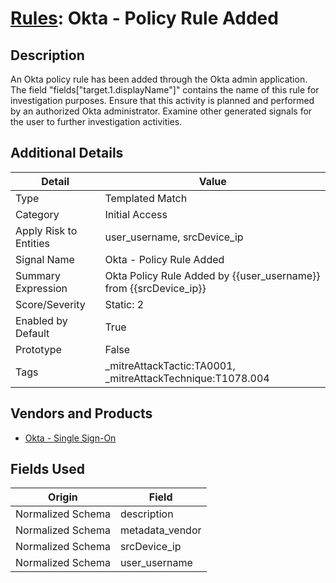 # [Rules](README.md): Okta - Policy Rule Added

## Description
An Okta policy rule has been added through the Okta admin application. The field "fields["target.1.displayName"]" contains the name of this rule for investigation purposes. Ensure that this activity is planned and performed by an authorized Okta administrator. Examine other generated signals for the user to further investigation activities.

## Additional Details
|Detail|Value|
|----|----|
|Type|Templated Match|
|Category|Initial Access|
|Apply Risk to Entities|user_username, srcDevice_ip|
|Signal Name|Okta - Policy Rule Added|
|Summary Expression|Okta Policy Rule Added by {{user_username}} from {{srcDevice_ip}}|
|Score/Severity|Static: 2|
|Enabled by Default|True|
|Prototype|False|
|Tags|_mitreAttackTactic:TA0001, _mitreAttackTechnique:T1078.004|
## Vendors and Products
- [Okta - Single Sign-On](../products/51278354-d6b5-4c8e-a8fd-8197df334e67.md)


## Fields Used

|Origin|Field|
|----|----|
|Normalized Schema|description|
|Normalized Schema|metadata_vendor|
|Normalized Schema|srcDevice_ip|
|Normalized Schema|user_username|


